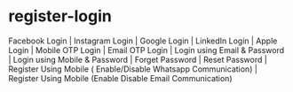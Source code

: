 # register-login
Facebook Login | Instagram Login | Google Login | LinkedIn Login | Apple Login | Mobile OTP Login | Email OTP Login | Login using Email &amp; Password | Login using Mobile &amp; Password | Forget Password | Reset Password | Register Using Mobile ( Enable/Disable Whatsapp Communication) | Register Using Mobile (Enable Disable Email Communication)  
